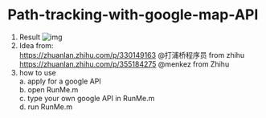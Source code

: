 # Path-tracking-with-google-map-API

1. Result
![img](https://github.com/gaoyuindeu/Path-tracking-with-google-map-API/blob/main/Result.gif)
2. Idea from:<br>
https://zhuanlan.zhihu.com/p/330149163 @打浦桥程序员 from zhihu<br>
https://zhuanlan.zhihu.com/p/355184275 @menkez from Zhihu<br>
3. how to use<br>
a. apply for a google API<br>
b. open RunMe.m<br>
c. type your own google API in RunMe.m<br>
d. run RunMe.m<br>

